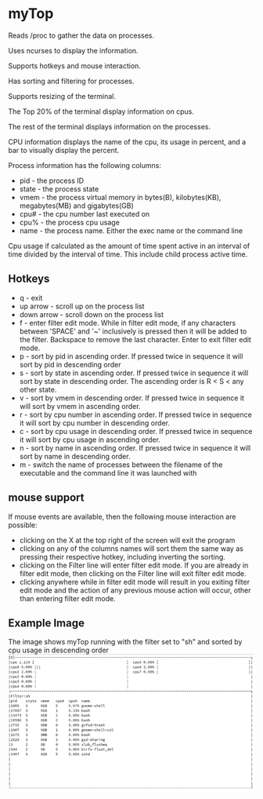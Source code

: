 # myTop

Reads /proc to gather the data on processes.

Uses ncurses to display the information.

Supports hotkeys and mouse interaction.

Has sorting and filtering for processes.

Supports resizing of the terminal.

The Top 20% of the terminal display information on cpus.

The rest of the terminal displays information on the processes.

CPU information displays the name of the cpu, its usage in percent, and a bar to visually display the percent.

Process information has the following columns:
- pid - the process ID
- state - the process state
- vmem - the process virtual memory in bytes(B), kilobytes(KB), megabytes(MB) and gigabytes(GB)
- cpu# - the cpu number last executed on
- cpu% - the process cpu usage
- name - the process name. Either the exec name or the command line

Cpu usage if calculated as the amount of time spent active in an interval of time divided by the interval of time. This include child process active time. 

## Hotkeys
- q - exit
- up arrow - scroll up on the process list
- down arrow - scroll down on the process list
- f - enter filter edit mode. While in filter edit mode, if any characters between 'SPACE' and '~' inclusively is pressed then it will be added to the filter. Backspace to remove the last character. Enter to exit filter edit mode.
- p - sort by pid in ascending order. If pressed twice in sequence it will sort by pid in descending order
- s - sort by state in ascending order. If pressed twice in sequence it will sort by state in descending order. The ascending order is R < S < any other state.
- v - sort by vmem in descending order. If pressed twice in sequence it will sort by vmem in ascending order.
- r - sort by cpu number in ascending order. If pressed twice in sequence it will sort by cpu number in descending order.
- c - sort by cpu usage in descending order. If pressed twice in sequence it will sort by cpu usage in ascending order.
- n - sort by name in ascending order. If pressed twice in sequence it will sort by name in descending order.
- m - switch the name of processes between the filename of the executable and the command line it was launched with

## mouse support
If mouse events are available, then the following mouse interaction are possible:
- clicking on the X at the top right of the screen will exit the program
- clicking on any of the columns names will sort them the same way as pressing their respective hotkey, including inverting the sorting.
- clicking on the Filter line will enter filter edit mode. If you are already in filter edit mode, then clicking on the Filter line will exit filter edit mode.
- clicking anywhere while in filter edit mode will result in you exiting filter edit mode and the action of any previous mouse action will occur, other than entering filter edit mode. 

## Example Image
The image shows myTop running with the filter set to "sh" and sorted by cpu usage in descending order
![example](Images/example.png)   
